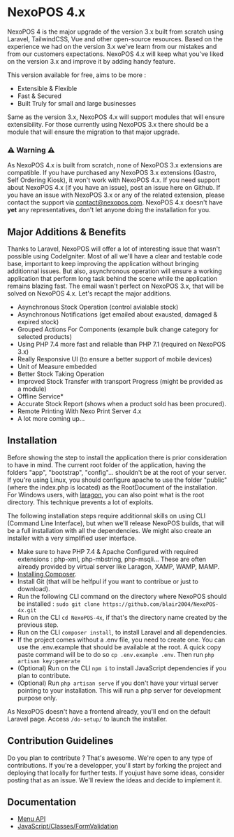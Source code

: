 # NexoPOS 4.x
NexoPOS 4 is the major upgrade of the version 3.x built from scratch using Laravel, TailwindCSS, Vue and other open-source resources. Based on the experience we had on the version 3.x we've learn from our mistakes and from our customers expectations. NexoPOS 4.x will keep what you've liked on the version 3.x and improve it by adding handy feature.

This version available for free, aims to be more : 

- Extensible & Flexible
- Fast & Secured
- Built Truly for small and large businesses

Same as the version 3.x, NexoPOS 4.x will support modules that will ensure extensibility. For those currently using NexoPOS 3.x there should be a module that will ensure the migration to that major upgrade. 

### ⚠️ Warning ⚠️
As NexoPOS 4.x is built from scratch, none of NexoPOS 3.x extensions are compatible. If you have purchased any NexoPOS 3.x extensions (Gastro, Self Ordering Kiosk), it won't work with NexoPOS 4.x. If you need support about NexoPOS 4.x (if you have an issue), post an issue here on Github. If you have an issue with NexoPOS 3.x or any of the related extension, please contact the support via contact@nexopos.com. NexoPOS 4.x doesn't have **yet** any representatives, don't let anyone doing the installation for you.

## Major Additions & Benefits
Thanks to Laravel, NexoPOS will offer a lot of interesting issue that wasn't possible using CodeIgniter. Most of all we'll have a clear and testable code base, important to keep improving the application without bringing additionnal issues. But also, asynchronous operation will ensure a working application that perform long task behind the scene while the application remains blazing fast. The email wasn't perfect on NexoPOS 3.x, that will be solved on NexoPOS 4.x. Let's recapt the major additions.

- Asynchronous Stock Operation (control avialable stock)
- Asynchronous Notifications (get emailed about exausted, damaged & expired stock)
- Grouped Actions For Components (example bulk change category for selected products)
- Using PHP 7.4 more fast and reliable than PHP 7.1 (required on NexoPOS 3.x)
- Really Responsive UI (to ensure a better support of mobile devices)
- Unit of Measure embedded
- Better Stock Taking Operation
- Improved Stock Transfer with transport Progress (might be provided as a module)
- Offline Service*
- Accurate Stock Report (shows when a product sold has been procured).
- Remote Printing With Nexo Print Server 4.x
- A lot more coming up...

## Installation
Before showing the step to install the application there is prior consideration to have in mind. The current root folder of the application, having the folders "app", "bootstrap", "config"... shouldn't be at the root of your server. If you're using Linux, you should configure apache to use the folder "public" (where the index.php is located) as the RootDocument of the installation. For Windows users, with [laragon](https://laragon.org/), you can also point what is the root directory. This technique prevents a lot of exploits. 

The following installation steps require additionnal skills on using CLI (Command Line Interface), but when we'll release NexoPOS builds, that will be a full installation with all the dependencies. We might also create an installer with a very simplified user interface.

- Make sure to have PHP 7.4 & Apache Configured with required extensions : php-xml, php-mbstring, php-msqli... These are often already provided by virtual server like Laragon, XAMP, WAMP, MAMP.
- [Installing Composer](https://getcomposer.org/download/).
- Install Git (that will be helfpul if you want to contribue or just to download).
- Run the following CLI command on the directory where NexoPOS should be installed : `sudo git clone https://github.com/blair2004/NexoPOS-4x.git`
- Run on the CLI `cd NexoPOS-4x`, if that's the directory name created by the previous step.
- Run on the CLI `composer install`, to install Laravel and all dependencies.
- If the project comes without a .env file, you need to create one. You can use the .env.example that should be available at the root. A quick copy paste command will be to do so `cp .env.example .env`. Then run `php artisan key:generate`
- (Optional) Run on the CLI `npm i` to install JavaScript dependencies if you plan to contribute.
- (Optional) Run `php artisan serve` if you don't have your virtual server pointing to your installation. This will run a php server for development purpose only.

As NexoPOS doesn't have a frontend already, you'll end on the default Laravel page. Access `/do-setup/` to launch the installer.

## Contribution Guidelines
Do you plan to contribute ? That's awesome. We're open to any type of contributions. If you're a developper, you'll start by forking the project and deploying that locally for further tests. If youjust have some ideas, consider posting that as an issue. We'll review the ideas and decide to implement it.

## Documentation

- [Menu API](/readme/menu.md)
- [JavaScript/Classes/FormValidation](/readme/javascript/classes/form-validation.md)


